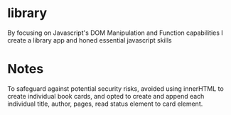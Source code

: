 # library
By focusing on Javascript's DOM Manipulation and Function capabilities I create a library app and honed essential javascript skills




# Notes
To safeguard against potential security risks, avoided using innerHTML to create individual book cards, and opted to create and append each individual title, author, pages, read status element to card element.
